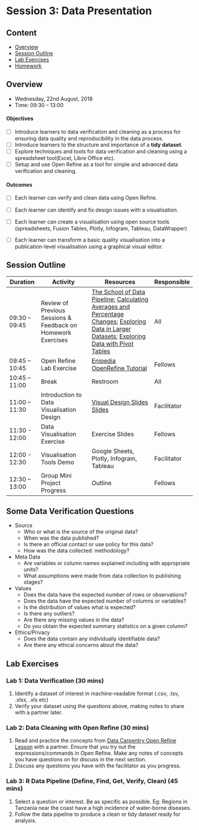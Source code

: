 # Session 3: Data Presentation

## Content
- [Overview](#overview)
- [Session Outline](#session-outline)
- [Lab Exercises](#lab-exercises)
- [Homework](#homework)

## Overview
- Wednesday, 22nd August, 2018
- Time: 09:30 – 13:00

#### Objectives
- [ ] Introduce learners to data verification and cleaning as a process for ensuring data quality and reproducibility in the data process.
- [ ] Introduce learners to the structure and importance of a **tidy dataset**.
- [ ] Explore techniques and tools for data verification and cleaning using a spreadsheet tool(Excel, Libre Office etc).
- [ ] Setup and use Open Refine as a tool for simple and advanced data verification and cleaning.

#### Outcomes
- [ ] Each learner can verify and clean data using Open Refine.
- [ ] Each learner can identify and fix design issues with a visualisation.
- [ ] Each learner can create a visualisation using open source tools (spreadsheets, Fusion Tables, Plotly, Infogram, Tableau, DataWrapper)
- [ ] Each learner can transform a basic quality visualisation into a publication-level visualisation using a graphical visual editor.



## Session Outline
Duration | Activity | Resources | Responsible
--------- | ---------------| ----------| ----------
09:30 – 09:45 | Review of Previous Sessions & Feedback on Homework Exercises | [The School of Data Pipeline](https://schoolofdata.org/methodology/); [Calculating Averages and Percentage Changes](/labs/data_fundamentals_lab5_calculating_averages_and_percentages_changes.pdf); [Exploring Data in Larger Datasets](/labs/data_fundamentals_lab6_exploring_data_in_larger_datasets.pdf); [Exploring Data with Pivot Tables](/labs/data_fundamentals_lab7_exploring_data_with_pivot_table) | All
09:45 – 10:45 | Open Refine Lab Exercise | [Enipedia OpenRefine Tutorial](http://enipedia.tudelft.nl/wiki/OpenRefine_Tutorial) | Fellows
10:45 – 11:00 | Break | Restroom | All
11:00 – 11:30 | Introduction to Data Visualisation Design | [Visual Design Slides Slides](https://docs.google.com/presentation/d/1zxnFSYOmS0w1H5dDjW_0L2kJnHVvBhI1QcagJbQVPW4/edit?usp=sharing) | Facilitator
11:30 - 12:00 | Data Visualisation Exercise | Exercise Slides | Fellows
12:00 - 12:30 | Visualisation Tools Demo | Google Sheets, Plotly, Infogram, Tableau | Facilitator
12:30 – 13:00 | Group Mini Project Progress | Outline | Fellows

## Some Data Verification Questions
-  Source
    - Who or what is the source of the original data?
    -  When was the data published?
    - Is there an official contact or use policy for this data?
    - How was the data collected: methodology?
- Meta Data
  - Are variables or column names explained including with appropriate units?
  - What assumptions were made from data collection to publishing stages?
- Values
  - Does the data have the expected number of rows or observations?
  - Does the data have the expected number of columns or variables?
  - Is the distribution of values what is expected?
  - Is there any outliers?
  - Are there any missing values in the data?
  - Do you obtain the expected summary statistics on a given column?
- Ethics/Privacy
  - Does the data contain any individually identifiable data?
  - Are there any ethical concerns about the data?



## Lab Exercises
### Lab 1: Data Verification (30 mins)
1. Identify a dataset of interest in machine-readable format (.csv, .tsv, .xlsx, .xls etc)
2. Verify your dataset using the questions above, making notes to share with a partner later.


### Lab 2: Data Cleaning with Open Refine (30 mins)
1. Read and practice the concepts from [Data Carpentry Open Refine Lesson](http://www.datacarpentry.org/OpenRefine-ecology-lesson/00-getting-started/) with a partner. Ensure that you try out the expressions/commands in Open Refine. Make any notes of concepts you have questions on for discuss in the next section.
2. Discuss any questions you have with the facilitator as you progress.

### Lab 3: R Data Pipeline (Define, Find, Get, Verify, Clean) (45 mins)
1. Select a question or interest. Be as specific as possible. Eg: Regions in Tanzania near the coast have a high incidence of water-borne diseases.
2. Follow the data pipeline to produce a clean or tidy dataset ready for analysis.

